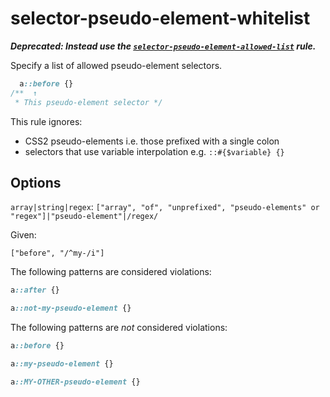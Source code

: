 # selector-pseudo-element-whitelist

**_Deprecated: Instead use the [`selector-pseudo-element-allowed-list`](../selector-pseudo-element-allowed-list/README.md) rule._**

Specify a list of allowed pseudo-element selectors.

<!-- prettier-ignore -->
```css
  a::before {}
/**  ↑
 * This pseudo-element selector */
```

This rule ignores:

- CSS2 pseudo-elements i.e. those prefixed with a single colon
- selectors that use variable interpolation e.g. `::#{$variable} {}`

## Options

`array|string|regex`: `["array", "of", "unprefixed", "pseudo-elements" or "regex"]|"pseudo-element"|/regex/`

Given:

```
["before", "/^my-/i"]
```

The following patterns are considered violations:

<!-- prettier-ignore -->
```css
a::after {}
```

<!-- prettier-ignore -->
```css
a::not-my-pseudo-element {}
```

The following patterns are _not_ considered violations:

<!-- prettier-ignore -->
```css
a::before {}
```

<!-- prettier-ignore -->
```css
a::my-pseudo-element {}
```

<!-- prettier-ignore -->
```css
a::MY-OTHER-pseudo-element {}
```
